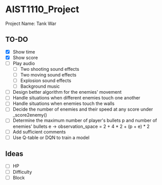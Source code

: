 # AIST1110_Project
Project Name: Tank War

## TO-DO
- [x] Show time
- [x] Show score
- [ ] Play audio
  - [ ] Two shooting sound effects
  - [ ] Two moving sound effects
  - [ ] Explosion sound effects
  - [ ] Background music
- [ ] Design better algorithm for the enemies' movement
- [ ] Handle situations when different enemies touch one another
- [ ] Handle situations when enemies touch the walls
- [ ] Decide the number of enemies and their speed at any score under _score2enemy()
- [ ] Determine the maximum number of player's bullets p and number of enemies' bullets e -> observation_space = 2 + 4 * 2 + (p + e) * 2
- [ ] Add sufficient comments
- [ ] Use Q-table or DQN to train a model

## Ideas
- [ ] HP
- [ ] Difficulty
- [ ] Block
